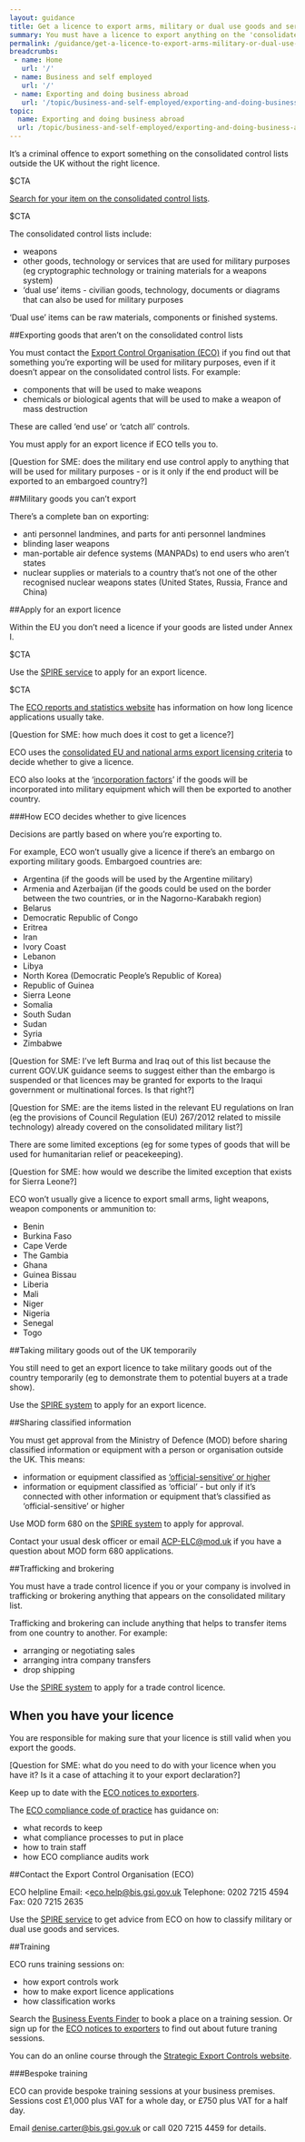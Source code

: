 ```yaml
---
layout: guidance
title: Get a licence to export arms, military or dual use goods and services
summary: You must have a licence to export anything on the 'consolidated contol lists' of strategic military and dual use items.
permalink: /guidance/get-a-licence-to-export-arms-military-or-dual-use-goods-and-services.html
breadcrumbs:
 - name: Home
   url: '/'
 - name: Business and self employed
   url: '/'
 - name: Exporting and doing business abroad
   url: '/topic/business-and-self-employed/exporting-and-doing-business-abroad.html'  
topic:
  name: Exporting and doing business abroad
  url: /topic/business-and-self-employed/exporting-and-doing-business-abroad.html
---
```

It’s a criminal offence to export something on the consolidated control lists outside the UK without the right licence.

$CTA

[Search for your item on the consolidated control lists](https://www.ecochecker.bis.gov.uk/spirefox5live/fox/spire/).

$CTA

The consolidated control lists include:

- weapons
- other goods, technology or services that are used for military purposes (eg cryptographic technology or training materials for a weapons system)
- ‘dual use’ items - civilian goods, technology, documents or diagrams that can also be used for military purposes

‘Dual use’ items can be raw materials, components or finished systems.

##Exporting goods that aren’t on the consolidated control lists

You must contact the [Export Control Organisation (ECO)](https://govuk-import-export.herokuapp.com/guidance/get-a-licence-to-export-arms-military-or-dual-use-goods-and-services.html#contact-the-export-control-organisation-eco) if you find out that something you’re exporting will be used for military purposes, even if it doesn’t appear on the consolidated control lists. For example:

- components that will be used to make weapons
- chemicals or biological agents that will be used to make a weapon of mass destruction

These are called ‘end use’ or ‘catch all’ controls.

You must apply for an export licence if ECO tells you to.

[Question for SME: does the military end use control apply to anything that will be used for military purposes - or is it only if the end product will be exported to an embargoed country?]

##Military goods you can’t export

There’s a complete ban on exporting:

- anti personnel landmines, and parts for anti personnel landmines
- blinding laser weapons
- man-portable air defence systems (MANPADs) to end users who aren’t states
- nuclear supplies or materials to a country that’s not one of the other recognised nuclear weapons states (United States, Russia, France and China)

##Apply for an export licence

Within the EU you don’t need a licence if your goods are listed under Annex I.

$CTA

Use the [SPIRE service](https://www.spire.bis.gov.uk/spire/fox/espire/LOGIN/login) to apply for an export licence.

$CTA

The [ECO reports and statistics website](https://www.exportcontroldb.bis.gov.uk) has information on how long licence applications usually take.

[Question for SME: how much does it cost to get a licence?]

ECO uses the [consolidated EU and national arms export licensing criteria](http://www.publications.parliament.uk/pa/cm201314/cmhansrd/cm140325/wmstext/140325m0001.htm#14032566000018) to decide whether to give a licence.

ECO also looks at the ‘[incorporation factors](http://www.publications.parliament.uk/pa/cm200102/cmhansrd/vo020708/text/20708w01.htm#column_652)’ if the goods will be incorporated into military equipment which will then be exported to another country.

###How ECO decides whether to give licences

Decisions are partly based on where you’re exporting to.

For example, ECO won’t usually give a licence if there’s an embargo on exporting military goods. Embargoed countries are:

- Argentina (if the goods will be used by the Argentine military)
- Armenia and Azerbaijan (if the goods could be used on the border between the two countries, or in the Nagorno-Karabakh region)
- Belarus
- Democratic Republic of Congo
- Eritrea
- Iran
- Ivory Coast
- Lebanon
- Libya
- North Korea (Democratic People’s Republic of Korea)
- Republic of Guinea
- Sierra Leone
- Somalia
- South Sudan
- Sudan
- Syria
- Zimbabwe

[Question for SME: I’ve left Burma and Iraq out of this list because the current GOV.UK guidance seems to suggest either than the embargo is suspended or that licences may be granted for exports to the Iraqui government or multinational forces. Is that right?]

[Question for SME: are the items listed in the relevant EU regulations on Iran (eg the provisions of Council Regulation (EU) 267/2012 related to missile technology) already covered on the consolidated military list?]

There are some limited exceptions (eg for some types of goods that will be used for humanitarian relief or peacekeeping).

[Question for SME: how would we describe the limited exception that exists for Sierra Leone?]

ECO won’t usually give a licence to export small arms, light weapons, weapon components or ammunition to:

- Benin
- Burkina Faso
- Cape Verde
- The Gambia
- Ghana
- Guinea Bissau
- Liberia
- Mali
- Niger
- Nigeria
- Senegal
- Togo

##Taking military goods out of the UK temporarily

You still need to get an export licence to take military goods out of the country temporarily (eg to demonstrate them to potential buyers at a trade show).

Use the [SPIRE system](https://www.spire.bis.gov.uk/spire/fox/espire/LOGIN/login) to apply for an export licence.

##Sharing classified information

You must get approval from the Ministry of Defence (MOD) before sharing classified information or equipment with a person or organisation outside the UK. This means:

- information or equipment classified as [‘official-sensitive’ or higher](/government/publications/government-security-classifications)
- information or equipment classified as ‘official’ - but only if it’s connected with other information or equipment that’s classified as ‘official-sensitive’ or higher

Use MOD form 680 on the [SPIRE system](https://www.spire.bis.gov.uk/spire/fox/espire/LOGIN/login) to apply for approval.

Contact your usual desk officer or email <ACP-ELC@mod.uk> if you have a question about MOD form 680 applications.

##Trafficking and brokering

You must have a trade control licence if you or your company is involved in trafficking or brokering anything that appears on the consolidated military list.

Trafficking and brokering can include anything that helps to transfer items from one country to another. For example:

- arranging or negotiating sales
- arranging intra company transfers
- drop shipping

Use the [SPIRE system](https://www.spire.bis.gov.uk/spire/fox/espire/LOGIN/login) to apply for a trade control licence.

## When you have your licence

You are responsible for making sure that your licence is still valid when you export the goods.

[Question for SME: what do you need to do with your licence when you have it? Is it a case of attaching it to your export declaration?]

Keep up to date with the [ECO notices to exporters](http://blogs.bis.gov.uk/exportcontrol/).

The [ECO compliance code of practice](/government/publications/compliance-code-of-practice) has guidance on:

- what records to keep
- what compliance processes to put in place
- how to train staff
- how ECO compliance audits work

##Contact the Export Control Organisation (ECO)

ECO helpline
Email: <eco.help@bis.gsi.gov.uk
Telephone: 0202 7215 4594
Fax: 020 7215 2635

Use the [SPIRE service](https://www.spire.bis.gov.uk/spire/fox/espire/LOGIN/login) to get advice from ECO on how to classify military or dual use goods and services.

##Training

ECO runs training sessions on:

- how export controls work
- how to make export licence applications
- how classification works

Search the [Business Events Finder](https://www.business-events.org.uk/) to book a place on a training session. Or sign up for the [ECO notices to exporters](http://blogs.bis.gov.uk/exportcontrol/) to find out about future traning sessions.

You can do an online course through the [Strategic Export Controls website](http://www.strategicexportcontrols.org).

###Bespoke training

ECO can provide bespoke training sessions at your business premises. Sessions cost £1,000 plus VAT for a whole day, or £750 plus VAT for a half day.

Email <denise.carter@bis.gsi.gov.uk> or call 020 7215 4459 for details.
